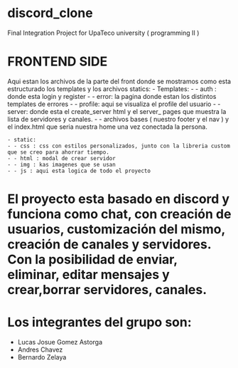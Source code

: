 # discord_clone
Final Integration Project for UpaTeco university ( programming II )


# FRONTEND SIDE 
Aqui estan los archivos de la parte del front donde se mostramos como esta estructurado los templates y los archivos statics:
    - Templates:
    - - auth : donde esta login y register
    - - error: la pagina donde estan los distintos templates de errores
    - - profile: aqui se visualiza el profile del usuario
    - - server: donde esta el create_server html y el server_ pages que muestra la lista de servidores y canales.
    - - archivos bases ( nuestro footer y el nav ) y el index.html que seria nuestra home una vez conectada la persona.

    - static:
    - - css : css con estilos personalizados, junto con la libreria custom que se creo para ahorrar tiempo.
    - - html : modal de crear servidor
    - - img : kas imagenes que se usan
    - - js : aqui esta logica de todo el proyecto

# El proyecto esta basado en discord y funciona como chat, con creación de usuarios, customización del mismo, creación de canales y servidores. Con la posibilidad de enviar, eliminar, editar mensajes y crear,borrar servidores, canales.

# Los integrantes del grupo son:
-  Lucas Josue Gomez Astorga
-  Andres Chavez
-  Bernardo Zelaya
